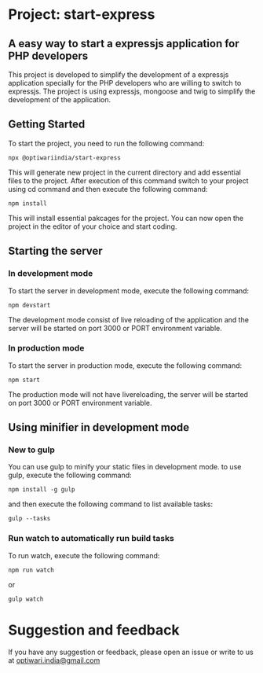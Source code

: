 # Project: start-express
## A easy way to start a expressjs application for PHP developers
This project is developed to simplify the development of a expressjs application specially for the PHP developers who are willing to switch to expressjs. The project is using expressjs, mongoose and twig to simplify the development of the application.
## Getting Started
To start the project, you need to run the following command:

```npx @optiwariindia/start-express```

This will generate new project in the current directory and add essential files to the project. After execution of this command switch to your project using cd command and then execute the following command:

```npm install```

This will install essential pakcages for the project. You can now open the project in the editor of your choice and start coding.

## Starting the server
### In development mode
To start the server in development mode, execute the following command:

```npm devstart```

The development mode consist of live reloading of the application and the server will be started on port 3000 or PORT environment variable.

### In production mode
To start the server in production mode, execute the following command:

```npm start```

The production mode will not have livereloading, the server will be started on port 3000 or PORT environment variable.

## Using minifier in development mode
### New to gulp
You can use gulp to minify your static files in development mode. to use gulp, execute the following command:

```npm install -g gulp```

and then execute the following command to list available tasks:

```gulp --tasks```

### Run watch to automatically run build tasks
To run watch, execute the following command:

```npm run watch```

or 

```gulp watch```

# Suggestion and feedback
If you have any suggestion or feedback, please open an issue or write to us at <optiwari.india@gmail.com>